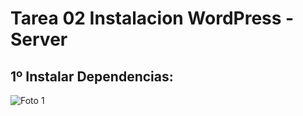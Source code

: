 # Tarea 02 Instalacion WordPress - Server

## 1º Instalar Dependencias:
![Foto 1](https://github.com/oliver-miguez/Tarea-02-Instalacion-WordPress-Server-SXE-Oliver-Miguez-Alonso-/blob/main/1.png)
